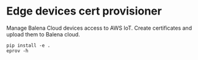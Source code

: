 # Edge devices cert provisioner
Manage Balena Cloud devices access to AWS IoT.
Create certificates and upload them to Balena cloud.
```
pip install -e .
eprov -h
```